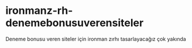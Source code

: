 # ironmanz-rh-denemebonusuverensiteler
Deneme bonusu veren siteler için ironman zırhı tasarlayacağız çok yakında
